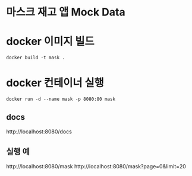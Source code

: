 # 마스크 재고 앱 Mock Data

# docker 이미지 빌드

```
docker build -t mask .  
```

# docker 컨테이너 실행

```
docker run -d --name mask -p 8080:80 mask
```

## docs

http://localhost:8080/docs

## 실행 예

http://localhost:8080/mask
http://localhost:8080/mask?page=0&limit=20
